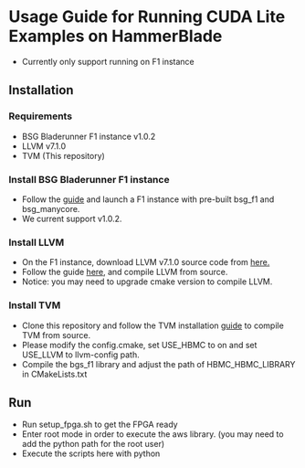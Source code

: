 # Usage Guide for Running CUDA Lite Examples on HammerBlade
- Currently only support running on F1 instance

## Installation
### Requirements
* BSG Bladerunner F1 instance v1.0.2
* LLVM v7.1.0
* TVM (This repository)

### Install BSG Bladerunner F1 instance
* Follow the [guide](https://github.com/bespoke-silicon-group/bsg_bladerunner/tree/master) 
and launch a F1 instance with pre-built bsg_f1 and bsg_manycore.
* We current support v1.0.2.

### Install LLVM
* On the F1 instance, download LLVM v7.1.0 source code from [here.](https://github.com/llvm/llvm-project/releases/download/llvmorg-7.1.0/llvm-7.1.0.src.tar.xz)
* Follow the guide [here](https://llvm.org/docs/GettingStarted.html), and compile LLVM from source.
* Notice: you may need to upgrade cmake version to compile LLVM.

### Install TVM
* Clone this repository and follow the TVM installation [guide](https://docs.tvm.ai/install/from_source.html) to compile TVM from source.
* Please modify the config.cmake, set USE_HBMC to on and set USE_LLVM to llvm-config path.
* Compile the bgs_f1 library and adjust the path of HBMC_HBMC_LIBRARY in CMakeLists.txt

## Run
* Run setup_fpga.sh to get the FPGA ready
* Enter root mode in order to execute the aws library. (you may need to add the python path for the root user)
* Execute the scripts here with python
